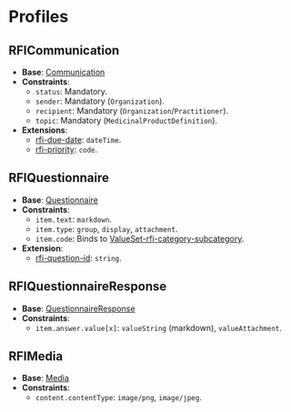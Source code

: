 # Profiles

## RFICommunication
- **Base**: [Communication](http://hl7.org/fhir/R5/communication.html)
- **Constraints**:
  - `status`: Mandatory.
  - `sender`: Mandatory (`Organization`).
  - `recipient`: Mandatory (`Organization`/`Practitioner`).
  - `topic`: Mandatory (`MedicinalProductDefinition`).
- **Extensions**:
  - [rfi-due-date](StructureDefinition-rfi-due-date.html): `dateTime`.
  - [rfi-priority](StructureDefinition-rfi-priority.html): `code`.

## RFIQuestionnaire
- **Base**: [Questionnaire](http://hl7.org/fhir/R5/questionnaire.html)
- **Constraints**:
  - `item.text`: `markdown`.
  - `item.type`: `group`, `display`, `attachment`.
  - `item.code`: Binds to [ValueSet-rfi-category-subcategory](ValueSet-rfi-category-subcategory.html).
- **Extension**:
  - [rfi-question-id](StructureDefinition-rfi-question-id.html): `string`.

## RFIQuestionnaireResponse
- **Base**: [QuestionnaireResponse](http://hl7.org/fhir/R5/questionnaireresponse.html)
- **Constraints**:
  - `item.answer.value[x]`: `valueString` (markdown), `valueAttachment`.

## RFIMedia
- **Base**: [Media](http://hl7.org/fhir/R5/media.html)
- **Constraints**:
  - `content.contentType`: `image/png`, `image/jpeg`.